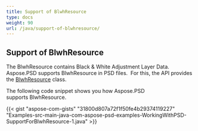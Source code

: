 ```yaml
---
title: Support of BlwhResource
type: docs
weight: 90
url: /java/support-of-blwhresource/
---
```


## **Support of BlwhResource**
The BlwhResource contains Black & White Adjustment Layer Data. Aspose.PSD supports BlwhResource in PSD files.  For this, the API provides the [BlwhResource](https://apireference.aspose.com/java/psd/com.aspose.psd.fileformats.psd.layers.layerresources/BlwhResource) class.

The following code snippet shows you how Aspose.PSD supports BlwhResource.

{{< gist "aspose-com-gists" "31800d807a72f1f50fe4b29374119227" "Examples-src-main-java-com-aspose-psd-examples-WorkingWithPSD-SupportForBlwhResource-1.java" >}}
